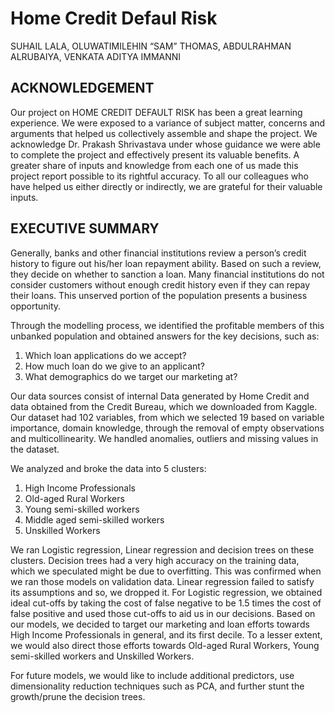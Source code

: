 # Home Credit Defaul Risk

SUHAIL LALA, OLUWATIMILEHIN “SAM” THOMAS,
ABDULRAHMAN ALRUBAIYA, VENKATA ADITYA IMMANNI

## ACKNOWLEDGEMENT
Our project on HOME CREDIT DEFAULT RISK has been a great learning experience. We were
exposed to a variance of subject matter, concerns and arguments that helped us collectively
assemble and shape the project.
We acknowledge Dr. Prakash Shrivastava under whose guidance we were able to complete
the project and effectively present its valuable benefits.
A greater share of inputs and knowledge from each one of us made this project report
possible to its rightful accuracy.
To all our colleagues who have helped us either directly or indirectly, we are grateful for their
valuable inputs.

## EXECUTIVE SUMMARY

Generally, banks and other financial institutions review a person’s credit history to figure out
his/her loan repayment ability. Based on such a review, they decide on whether to sanction
a loan. Many financial institutions do not consider customers without enough credit history
even if they can repay their loans. This unserved portion of the population presents a business
opportunity.

Through the modelling process, we identified the profitable members of this unbanked
population and obtained answers for the key decisions, such as:

1. Which loan applications do we accept?
2. How much loan do we give to an applicant?
3. What demographics do we target our marketing at?

Our data sources consist of internal Data generated by Home Credit and data obtained from
the Credit Bureau, which we downloaded from Kaggle. Our dataset had 102 variables, from
which we selected 19 based on variable importance, domain knowledge, through the removal
of empty observations and multicollinearity. We handled anomalies, outliers and missing
values in the dataset.

We analyzed and broke the data into 5 clusters:

1. High Income Professionals
2. Old-aged Rural Workers
3. Young semi-skilled workers
4. Middle aged semi-skilled workers
5. Unskilled Workers

We ran Logistic regression, Linear regression and decision trees on these clusters. Decision
trees had a very high accuracy on the training data, which we speculated might be due to
overfitting. This was confirmed when we ran those models on validation data. Linear
regression failed to satisfy its assumptions and so, we dropped it. For Logistic regression, we
obtained ideal cut-offs by taking the cost of false negative to be 1.5 times the cost of false
positive and used those cut-offs to aid us in our decisions.
Based on our models, we decided to target our marketing and loan efforts towards High
Income Professionals in general, and its first decile. To a lesser extent, we would also direct
those efforts towards Old-aged Rural Workers, Young semi-skilled workers and Unskilled
Workers.

For future models, we would like to include additional predictors, use dimensionality
reduction techniques such as PCA, and further stunt the growth/prune the decision trees.
